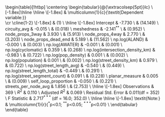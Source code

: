 \begin{table}[!htbp] \centering
\begin{tabular}{@{\extracolsep{5pt}}lc}
\\[-1.8ex]\hline
\hline \\[-1.8ex]
& \multicolumn{1}{c}{\textit{Dependent variable:}} \
\cr \cline{1-2}
\\[-1.8ex] & (1) \\
\hline \\[-1.8ex]
 Intercept & -7.730$^{}$ \\
  & (14.149) \\
 circuity\_avg & -0.015$^{}$ \\
  & (0.018) \\
 meshedness & -2.141$^{**}$ \\
  & (0.952) \\
 node\_props\_3way & 3.930$^{}$ \\
  & (5.913) \\
 node\_props\_4way & 2.770$^{}$ \\
  & (3.203) \\
 node\_props\_dead\_end & 5.189$^{}$ \\
  & (11.562) \\
 np.log(ALAND) & -0.000$^{}$ \\
  & (0.003) \\
 np.log(AWATER) & -0.001$^{}$ \\
  & (0.001) \\
 np.log(cyclomatic) & 0.359$^{}$ \\
  & (0.268) \\
 np.log(intersection\_density\_km) & -0.983$^{}$ \\
  & (0.722) \\
 np.log(pop\_density) & 0.001$^{}$ \\
  & (0.002) \\
 np.log(population) & 0.001$^{}$ \\
  & (0.002) \\
 np.log(street\_density\_km) & 0.979$^{}$ \\
  & (0.722) \\
 np.log(street\_length\_avg) & -0.540$^{}$ \\
  & (0.449) \\
 np.log(street\_length\_total) & -0.449$^{}$ \\
  & (0.291) \\
 np.log(street\_segment\_count) & 0.091$^{}$ \\
  & (0.228) \\
 planar\_measure & 0.005$^{}$ \\
  & (0.009) \\
 self\_loop\_proportion & -0.050$^{}$ \\
  & (0.221) \\
 streets\_per\_node\_avg & 1.856$^{}$ \\
  & (2.753) \\
\hline \\[-1.8ex]
 Observations & 369 \\
 $R^2$ & 0.110 \\
 Adjusted $R^2$ & 0.069 \\
 Residual Std. Error & 0.011(df = 352)  \\
 F Statistic & 2.717$^{***}$ (df = 16.0; 352.0) \\
\hline
\hline \\[-1.8ex]
\textit{Note:} & \multicolumn{1}{r}{$^{*}$p$<$0.1; $^{**}$p$<$0.05; $^{***}$p$<$0.01} \\
\end{tabular}
\end{table}